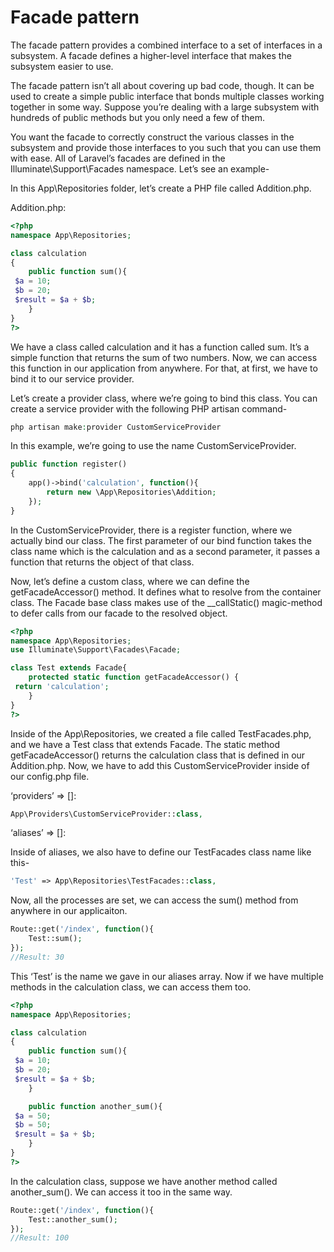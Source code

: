 # Facade pattern

The facade pattern provides a combined interface to a set of interfaces in a subsystem. A facade defines a higher-level interface that makes the subsystem easier to use.

The facade pattern isn’t all about covering up bad code, though. It can be used to create a simple public interface that bonds multiple classes working together in some way. Suppose you’re dealing with a large subsystem with hundreds of public methods but you only need a few of them.

You want the facade to correctly construct the various classes in the subsystem and provide those interfaces to you such that you can use them with ease. All of Laravel’s facades are defined in the Illuminate\Support\Facades namespace. Let’s see an example-

In this App\Repositories folder, let’s create a PHP file called Addition.php.

Addition.php:

```php
<?php
namespace App\Repositories;

class calculation
{
    public function sum(){
 $a = 10;
 $b = 20;
 $result = $a + $b;
    }
}
?>
```

We have a class called calculation and it has a function called sum. It’s a simple function that returns the sum of two numbers. Now, we can access this function in our application from anywhere. For that, at first, we have to bind it to our service provider.

Let’s create a provider class, where we’re going to bind this class. You can create a service provider with the following PHP artisan command-

```php
php artisan make:provider CustomServiceProvider
```

In this example, we’re going to use the name CustomServiceProvider.

```php
public function register()
{
    app()->bind('calculation', function(){
        return new \App\Repositories\Addition;
    });
}
```

In the CustomServiceProvider, there is a register function, where we actually bind our class. The first parameter of our bind function takes the class name which is the calculation and as a second parameter, it passes a function that returns the object of that class.

Now, let’s define a custom class, where we can define the getFacadeAccessor() method. It defines what to resolve from the container class. The Facade base class makes use of the __callStatic() magic-method to defer calls from our facade to the resolved object.

```php
<?php
namespace App\Repositories;
use Illuminate\Support\Facades\Facade;

class Test extends Facade{
    protected static function getFacadeAccessor() {
 return 'calculation';
    }
}
?>
```

Inside of the App\Repositories, we created a file called TestFacades.php, and we have a Test class that extends Facade. The static method getFacadeAccessor() returns the calculation class that is defined in our Addition.php. Now, we have to add this CustomServiceProvider inside of our config.php file.

‘providers’ => []:

```php
App\Providers\CustomServiceProvider::class,
```

‘aliases’ => []:

Inside of aliases, we also have to define our TestFacades class name like this-

```php
'Test' => App\Repositories\TestFacades::class,
```

Now, all the processes are set, we can access the sum() method from anywhere in our applicaiton.

```php
Route::get('/index', function(){
    Test::sum();
});
//Result: 30
```

This ‘Test’ is the name we gave in our aliases array. Now if we have multiple methods in the calculation class, we can access them too.

```php
<?php
namespace App\Repositories;

class calculation
{
    public function sum(){
 $a = 10;
 $b = 20;
 $result = $a + $b;
    }

    public function another_sum(){
 $a = 50;
 $b = 50;
 $result = $a + $b;
    }
}
?>
```

In the calculation class, suppose we have another method called another_sum(). We can access it too in the same way.

```php
Route::get('/index', function(){
    Test::another_sum();
});
//Result: 100
```
